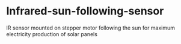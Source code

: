 # Infrared-sun-following-sensor
IR sensor mounted on stepper motor following the sun for maximum electricity production of solar panels
